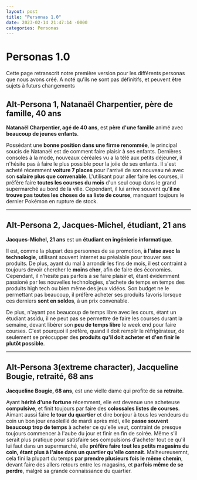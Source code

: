 ```yaml
---
layout: post
title: "Personas 1.0"
date: 2023-02-14 21:47:14 -0000
categories: Personas
---
```


# Personas 1.0

Cette page retranscrit notre première version pour les différents personas que nous avons créé. A noté qu'ils ne sont pas définitifs, et peuvent être sujets à futurs changements

Alt-Persona 1, Natanaël Charpentier, père de famille, 40 ans
------

**Natanaël Charpentier, agé de 40 ans**, est **père d'une famille** animé avec **beaucoup de jeunes enfants**.

Possédant une **bonne position dans une firme renommée**, le principal soucis de Natanaël est de comment faire plaisir à ses enfants. Dernières consoles à la mode, nouveaux céréales vu a la télé aux petits déjeuner, il n'hésite pas à faire le plus possible pour la joiie de ses enfants. Il s'est acheté récemment **voiture 7 places** pour l'arrivé de son nouveau né avec son **salaire plus que convenable**. L'utilisant pour aller faire les courses, il préfère faire **toutes les courses du mois** d'un seul coup dans le grand supermarché au bord de la ville. Cependant, il lui arrive souvent qu'**il ne trouve pas toutes les choses de sa liste de course**, manquant toujours le dernier Pokémon en rupture de stock.

---

Alt-Persona 2, Jacques-Michel, étudiant, 21 ans
------

**Jacques-Michel, 21 ans** est un **étudiant en ingénierie informatique**. 

Il est, comme la plupart des personnes de sa promotion, **à l'aise avec la technologie**, utilisant souvent internet au préalable pour trouver ses produits. De plus, ayant du mal à arrondir les fins de mois, il est contraint à toujours devoir chercher le **moins cher**, afin de faire des économies. Cependant, il n'hésite pas parfois à se faire plaisir et, étant évidemment passioné par les nouvelles technologies, s'achete de temps en temps des produits high tech ou bien même des jeux vidéos. Son budget ne le permettant pas beaucoup, il préfère acheter ses produits favoris lorsque ces derniers **sont en soldes**, à un prix convenable. 

De plus, n'ayant pas beaucoup de temps libre avec les cours, étant un étudiant assidu, il ne peut pas se permettre de faire les courses durant la semaine, devant libérer son **peu de temps libre** le week end pour faire courses. C'est pourquoi il préfère, quand il doit remplir le réfrigérateur, de seulement se préocupper des **produits qu'il doit acheter et d'en finir le plutôt possible**.

---

Alt-Persona 3(extreme character), Jacqueline Bougie, retraité, 68 ans
------

**Jacqueline Bougie, 68 ans**, est une vielle dame qui profite de sa **retraite**.

Ayant **hérité d'une fortune** récemment, elle est devenue une acheteuse **compulsive**, et finit toujours par faire des **colossales listes de courses**. Aimant aussi faire **le tour du quartier** et dire bonjour à tous les vendeurs du coin un bon jour ensoleillé de mardi après midi, elle **passe souvent beaucoup trop de temps** à acheter ce qu'elle veut, contraint de presque toujours commencer à l'aube du jour et finir en fin de soirée. Même s'il serait plus pratique pour satisfaire ses compulsions d'acheter tout ce qu'il lui faut dans un supermarché, elle **préfêre faire tout les petits magasins du coin, étant plus à l'aise dans un quartier qu'elle connait**. Malheureusemnt, cela fini la plupart du temps **par prendre plusieurs fois le même chemin**, devant faire des allers retours entre les magasins, et **parfois même de se perdre**, malgré sa grande connaissance du quartier.